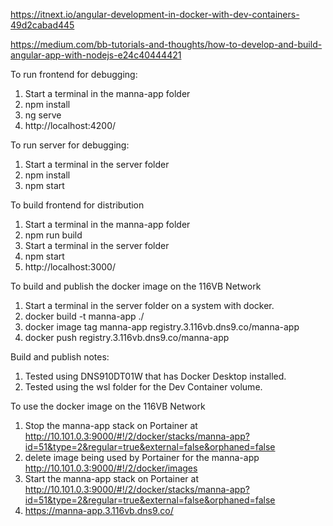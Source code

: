 https://itnext.io/angular-development-in-docker-with-dev-containers-49d2cabad445


https://medium.com/bb-tutorials-and-thoughts/how-to-develop-and-build-angular-app-with-nodejs-e24c40444421

To run frontend for debugging:
1. Start a terminal in the manna-app folder
2. npm install
3. ng serve
4. http://localhost:4200/


To run server for debugging:
1. Start a terminal in the server folder
2. npm install
3. npm start

To build frontend for distribution
1. Start a terminal in the manna-app folder
2. npm run build
3. Start a terminal in the server folder
4. npm start
5. http://localhost:3000/

To build and publish the docker image on the 116VB Network
1. Start a terminal in the server folder on a system with docker.
2. docker build -t manna-app ./
3. docker image tag manna-app registry.3.116vb.dns9.co/manna-app
4. docker push registry.3.116vb.dns9.co/manna-app

Build and publish notes:
1. Tested using DNS910DT01W that has Docker Desktop installed.
2. Tested using the wsl folder for the Dev Container volume.

To use the docker image on the 116VB Network
1. Stop the manna-app stack on Portainer at <http://10.101.0.3:9000/#!/2/docker/stacks/manna-app?id=51&type=2&regular=true&external=false&orphaned=false>
2. delete image being used by Portainer for the manna-app <http://10.101.0.3:9000/#!/2/docker/images>
3. Start the manna-app stack on Portainer at <http://10.101.0.3:9000/#!/2/docker/stacks/manna-app?id=51&type=2&regular=true&external=false&orphaned=false>
4. https://manna-app.3.116vb.dns9.co/